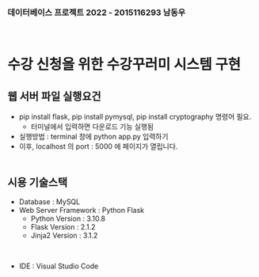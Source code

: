 ### 데이터베이스 프로젝트 2022 - 2015116293 남동우
<br>

# 수강 신청을 위한 수강꾸러미 시스템 구현

## 웹 서버 파일 실행요건

+ pip install flask, pip install pymysql, pip install cryptography 명령어 필요.
    - 터미널에서 입력하면 다운로드 기능 실행됨
+ 실행방법 : terminal 창에 python app.py 입력하기
+ 이후, localhost 의 port : 5000 에 페이지가 열립니다.
<br><br>

## 시용 기술스택

+ Database : MySQL
+ Web Server Framework : Python Flask
    - Python Version : 3.10.8
    - Flask Version : 2.1.2
    - Jinja2 Version : 3.1.2
<br>

+ IDE : Visual Studio Code   





